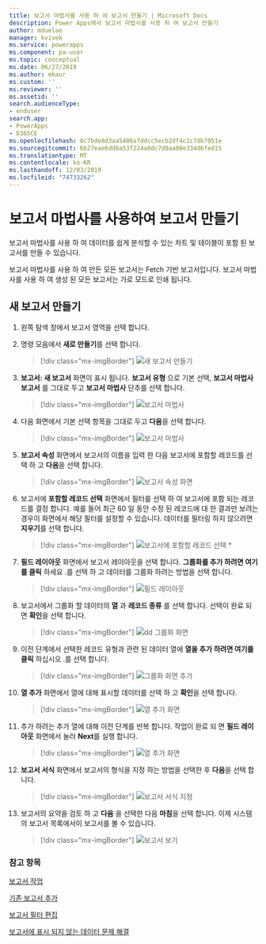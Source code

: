 ```yaml
---
title: 보고서 마법사를 사용 하 여 보고서 만들기 | Microsoft Docs
description: Power Apps에서 보고서 마법사를 사용 하 여 보고서 만들기
author: mduelae
manager: kvivek
ms.service: powerapps
ms.component: pa-user
ms.topic: conceptual
ms.date: 06/27/2019
ms.author: mkaur
ms.custom: ''
ms.reviewer: ''
ms.assetid: ''
search.audienceType:
- enduser
search.app:
- PowerApps
- D365CE
ms.openlocfilehash: 8c7bde8d3aa5406a7ddcc5ecb2df4c2c7db7051e
ms.sourcegitcommit: 6b27eae6dd8a53f224a8dc7d0aa00e334d6fed15
ms.translationtype: MT
ms.contentlocale: ko-KR
ms.lasthandoff: 12/03/2019
ms.locfileid: "74733262"
---
```

# <a name="create-a-report-using-the-report-wizard"></a>보고서 마법사를 사용하여 보고서 만들기


보고서 마법사를 사용 하 여 데이터를 쉽게 분석할 수 있는 차트 및 테이블이 포함 된 보고서를 만들 수 있습니다. 

보고서 마법사를 사용 하 여 만든 모든 보고서는 Fetch 기반 보고서입니다. 보고서 마법사를 사용 하 여 생성 된 모든 보고서는 가로 모드로 인쇄 됩니다.

## <a name="create-a-new-report"></a>새 보고서 만들기

1. 왼쪽 탐색 창에서 보고서 영역을 선택 합니다.  
2. 명령 모음에서 **새로 만들기**를 선택 합니다.

    > [!div class="mx-imgBorder"]
    > ![새 보고서 만들기](media/newreport.png "새 보고서 만들기")
  
3. **보고서: 새 보고서** 화면이 표시 됩니다. **보고서 유형** 으로 기본 선택, **보고서 마법사 보고서** 를 그대로 두고 **보고서 마법사** 단추를 선택 합니다. 

    > [!div class="mx-imgBorder"]
    > ![보고서 마법사](media/report_wizard.png "보고서 마법사 화면")
  
4. 다음 화면에서 기본 선택 항목을 그대로 두고 **다음**을 선택 합니다.
 
    > [!div class="mx-imgBorder"]
    > ![보고서 마법사](media/report_wizard_1.png "보고서 마법사 화면")
   
4. **보고서 속성** 화면에서 보고서의 이름을 입력 한 다음 보고서에 포함할 레코드를 선택 하 고 **다음**을 선택 합니다.
 
    > [!div class="mx-imgBorder"]
    > ![보고서 속성 화면](media/report_wizard_2.png "보고서 속성 화면")
  
5.  보고서에 **포함할 레코드 선택** 화면에서 필터를 선택 하 여 보고서에 포함 되는 레코드를 결정 합니다. 예를 들어 최근 60 일 동안 수정 된 레코드에 대 한 결과만 보려는 경우이 화면에서 해당 필터를 설정할 수 있습니다. 데이터를 필터링 하지 않으려면 **지우기**를 선택 합니다.

    > [!div class="mx-imgBorder"]
    > ![보고서에 포함할 레코드 선택 *](media/report_wizard_3.png "보고서에 포함할 레코드 선택")
  
6. **필드 레이아웃** 화면에서 보고서 레이아웃을 선택 합니다. **그룹화를 추가 하려면 여기를 클릭** 하세요 .를 선택 하 고 데이터를 그룹화 하려는 방법을 선택 합니다.

    > [!div class="mx-imgBorder"]
    > ![필드 레이아웃](media/report_wizard_4.png "필드 레이아웃")

7. 보고서에서 그룹화 할 데이터의 **열** 과 **레코드 종류** 를 선택 합니다. 선택이 완료 되 면 **확인**을 선택 합니다.

    > [!div class="mx-imgBorder"]
    > ![dd 그룹화 화면](media/report_wizard_5.png "그룹화 화면 추가")
  
8. 이전 단계에서 선택한 레코드 유형과 관련 된 데이터 열에 **열을 추가 하려면 여기를 클릭** 하십시오 .를 선택 합니다.  

    > [!div class="mx-imgBorder"]
    > ![그룹화 화면 추가](media/report_wizard_6.png "그룹화 화면 추가")

9. **열 추가** 화면에서 열에 대해 표시할 데이터를 선택 하 고 **확인**을 선택 합니다. 

    > [!div class="mx-imgBorder"]
    > ![열 추가 화면](media/report_wizard_7.png "열 추가 화면")
  
10. 추가 하려는 추가 열에 대해 이전 단계를 반복 합니다. 작업이 완료 되 면 **필드 레이아웃** 화면에서 눌러 **Next**를 실행 합니다.
 
    > [!div class="mx-imgBorder"]
    > ![열 추가 화면](media/report_wizard_8.png "열 추가 화면")
  
11. **보고서 서식** 화면에서 보고서의 형식을 지정 하는 방법을 선택한 후 **다음**을 선택 합니다.
 
    > [!div class="mx-imgBorder"]
    > ![보고서 서식 지정](media/report_wizard_9.png "보고서 화면 서식 지정")

12. 보고서의 요약을 검토 하 고 **다음** 을 선택한 다음 **마침**을 선택 합니다. 이제 시스템의 보고서 목록에서이 보고서를 볼 수 있습니다.

    > [!div class="mx-imgBorder"]
    > ![보고서 보기](media/report_wizard_10.png "보고서 보기")

### <a name="see-also"></a>참고 항목
[보고서 작업](work-with-reports.md) 

[기존 보고서 추가](add-existing-report.md)

[보고서 필터 편집](edit-report-filter.md)

[보고서에 표시 되지 않는 데이터 문제 해결](troubleshoot-reports.md)


